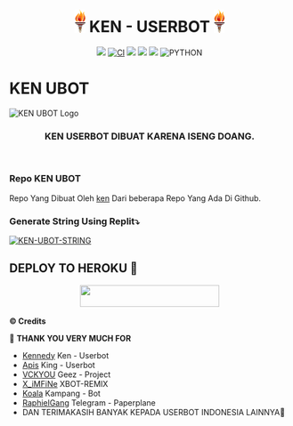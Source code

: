 <h1 align="center"><img src="./resources/extras/kenn.gif" width="20px">    KEN - USERBOT    <img src="./resources/extras/kenn.gif" width="20px"></h1>

<p align="center">
    <a href="https://github.com/KennedyProject/KEN-UBOT/commits/KEN-UBOT"><img src="https://img.shields.io/github/last-commit/KennedyProject/KEN-UBOT?color=ff0000&logo=github&logoColor=ffffff&style=for-the-badge" /></a>
    <a href="https://github.com/KennedyProject/KEN-UBOT/actions/workflows/main.yml"><img src="https://img.shields.io/github/workflow/status/KennedyProject/KEN-UBOT/CI/KEN-UBOT?style=for-the-badge&logo=github-actions&logoColor=green" alt="CI" /></a>
    <a href="https://travis-ci.com/KennedyProject/KEN-UBOT.svg?branch=KEN-UBOT" /></a>
    <a href="https://github.com/KennedyProject/KEN-UBOT/issues"> <img src="https://img.shields.io/github/issues/KennedyProject/KEN-UBOT?color=blue&logo=github&style=for-the-badge" /></a>
    <a href="https://github.com/KennedyProject/KEN-UBOT"> <img src="https://img.shields.io/github/repo-size/KennedyProject/KEN-UBOT?logo=github&style=for-the-badge" /></a>
    <a href="https://pypi.org/project/Telethon/"><img src="https://img.shields.io/pypi/v/telethon?color=important&label=telethon&logo=python&logoColor=brightgreen&style=for-the-badge" /></a>
    <img alt="PYTHON" src="https://img.shields.io/badge/PYTHON-v3.9.6-purple?style=for-the-badge&logo=appveyor"/>
    </p>
    

# KEN UBOT
![KEN UBOT Logo](https://telegra.ph/file/a0a9367c72cd7755c6eaa.jpg)

<h3 align="center">KEN USERBOT DIBUAT KARENA ISENG DOANG.</h3>
<p align="center">&nbsp;</p>

### Repo KEN UBOT
Repo Yang Dibuat Oleh [ken](https://t.me/xgothboi) Dari beberapa Repo Yang Ada Di Github. 


### Generate String Using Replit⤵️

[![KEN-UBOT-STRING](https://replit.com/badge/github/@KennedyProject/KEN-UBOT)](https://replit.com/@KennedyProject/KEN-UBOT-STRING)


## DEPLOY TO HEROKU 🔧
<p align="center"><a href="https://heroku.com/deploy?template=https://github.com/KennedyProject/KEN-UBOT/tree/KEN-UBOT"> <img src="https://img.shields.io/badge/Deploy%20To%20Heroku-yellow?style=flat&logo=heroku" width="250" height="38.60" /></a></p>


  <b>© Credits</b></summary>


 🔧 **THANK YOU VERY MUCH FOR**
*   [Kennedy](https://github.com/KennedyProject/KEN-UBOT)    Ken - Userbot
*   [Apis](https://github.com/apisuserbot/King-Userbot)     King - Userbot
*   [VCKYOU](https://github.com/Vckyou/Geez-Project)    Geez - Project 
*   [X_iMFiNe](https://github.com/ximfine/xBot-Remix)    XBOT-REMIX
*   [Koala](https://github.com/ManusiaRakitan/Kampang-Bot)    Kampang - Bot
*   [RaphielGang](https://github.com/RaphielGang)    Telegram - Paperplane
*   DAN TERIMAKASIH BANYAK KEPADA USERBOT INDONESIA LAINNYA🙏
